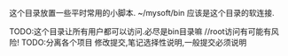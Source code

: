 这个目录放置一些平时常用的小脚本.
~/mysoft/bin 应该是这个目录的软连接.

TODO:这个目录让所有用户都可以访问.必尽是bin目录嘛 //root访问有可能有风险!
TODO:分离各个项目
修改提交,笔记选择性说明,一般提交必须说明

